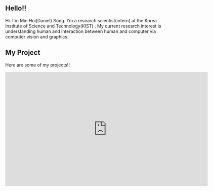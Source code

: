## Hello!!
Hi. I'm Min Hoi(Daniel) Song. I'm a research scientist(intern) at the Korea Institute of Science and Technology(KIST)
. My current research interest is understanding human and interaction between human and computer via computer vision and graphics.

## My Project
Here are some of my projects!!
<iframe width="640" height="360" src="https://www.youtube.com/embed/vXwfGDn1Gmo" frameborder="0" gesture="media" allowfullscreen=""></iframe>
